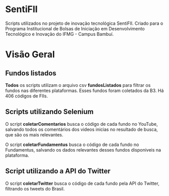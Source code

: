 # SentiFII

Scripts utilizados no projeto de inovação tecnológica SentiFII. Criado para o Programa Institucional de Bolsas de Iniciação em Desenvolvimento Tecnológico e Inovação do IFMG - Campus
Bambuí.

# Visão Geral

## Fundos listados

**Todos** os scripts utilizam o arquivo csv **fundosListados** para filtrar
os fundos nas diferentes plataformas. Esses fundos foram coletados
da B3. Há 406 códigos de FIIs.

## Scripts utilizando Selenium
O script **coletarComentarios** busca o código de cada fundo no YouTube,
salvando todos os comentários dos videos inicias no resultado de busca,
que são os mais relevantes.

O script **coletarFundamentus** busca o código de cada fundo no Fundamentus,
salvando os dados relevantes desses fundos disponiveis na plataforma.

## Script utilizando a API do Twitter
O script **coletarTwitter** busca o código de cada fundo pela API do Twitter,
filtrando os tweets do Brasil.
